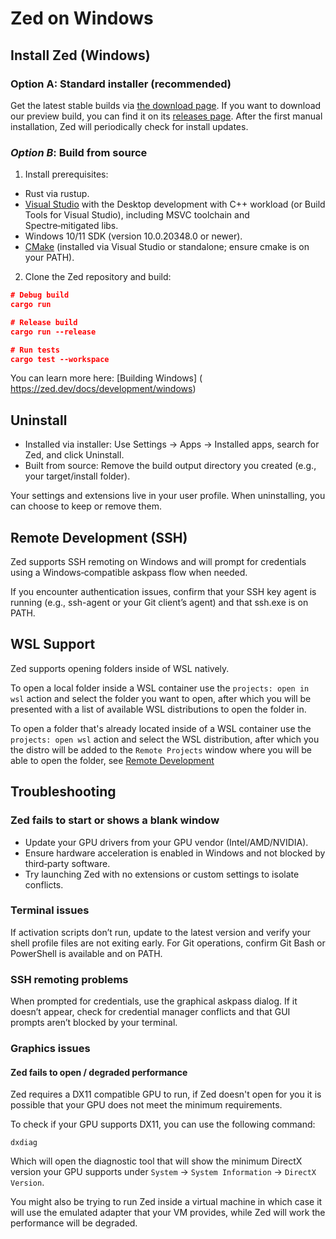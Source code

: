 # Zed on Windows

## Install Zed (Windows)

###  **Option A**:  Standard installer (recommended)

Get the latest stable builds via [the download page](https://zed.dev/download). If you want to download our preview build, you can find it on its [releases page](https://zed.dev/releases/preview). After the first manual installation, Zed will periodically check for install updates.

###  ***Option B***: Build from source

1. Install prerequisites:
- Rust via rustup.
- [Visual Studio](https://visualstudio.microsoft.com/downloads/) with the Desktop development with C++ workload (or Build Tools for Visual Studio), including MSVC toolchain and Spectre‑mitigated libs.
- Windows 10/11 SDK (version 10.0.20348.0 or newer).
- [CMake](https://cmake.org/download) (installed via Visual Studio or standalone; ensure cmake is on your PATH).

2. Clone the Zed repository and build:
```json
# Debug build
cargo run

# Release build
cargo run --release

# Run tests
cargo test --workspace
```
You can learn more here: [Building Windows] ( https://zed.dev/docs/development/windows)

## Uninstall

- Installed via installer: Use Settings → Apps → Installed apps, search for Zed, and click Uninstall.
- Built from source: Remove the build output directory you created (e.g., your target/install folder).

Your settings and extensions live in your user profile. When uninstalling, you can choose to keep or remove them.

## Remote Development (SSH)

Zed supports SSH remoting on Windows and will prompt for credentials using a Windows‑compatible askpass flow when needed.

If you encounter authentication issues, confirm that your SSH key agent is running (e.g., ssh-agent or your Git client’s agent) and that ssh.exe is on PATH.

## WSL Support

Zed supports opening folders inside of WSL natively.

To open a local folder inside a WSL container use the `projects: open in wsl` action and select the folder you want to open, after which you will be presented with a list of available WSL distributions to open the folder in.

To open a folder that's already located inside of a WSL container use the `projects: open wsl` action and select the WSL distribution, after which you the distro will be added to the `Remote Projects` window where you will be able to open the folder, see [Remote Development](./remote-development.md)

## Troubleshooting

### Zed fails to start or shows a blank window

- Update your GPU drivers from your GPU vendor (Intel/AMD/NVIDIA).
- Ensure hardware acceleration is enabled in Windows and not blocked by third‑party software.
- Try launching Zed with no extensions or custom settings to isolate conflicts.

### Terminal issues

If activation scripts don’t run, update to the latest version and verify your shell profile files are not exiting early. For Git operations, confirm Git Bash or PowerShell is available and on PATH.

### SSH remoting problems

When prompted for credentials, use the graphical askpass dialog. If it doesn’t appear, check for credential manager conflicts and that GUI prompts aren’t blocked by your terminal.

### Graphics issues

#### Zed fails to open / degraded performance

Zed requires a DX11 compatible GPU to run, if Zed doesn't open for you it is possible that your GPU does not meet the minimum requirements.

To check if your GPU supports DX11, you can use the following command:

```
dxdiag
```

Which will open the diagnostic tool that will show the minimum DirectX version your GPU supports under `System` -> `System Information` -> `DirectX Version`.

You might also be trying to run Zed inside a virtual machine in which case it will use the emulated adapter that your VM provides, while Zed will work the performance will be degraded.
